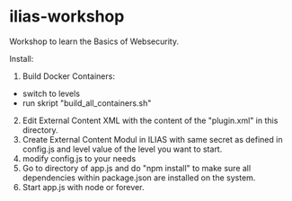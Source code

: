 # ilias-workshop

Workshop to learn the Basics of Websecurity.

Install:

1. Build Docker Containers:
 -  switch to levels
 - run skript "build_all_containers.sh"
2. Edit External Content XML with the content of the "plugin.xml" in this directory.
3. Create External Content Modul in ILIAS with same secret as defined in config.js and level value of the level you want to start.
4. modify config.js to your needs
5. Go to directory of app.js and do "npm install" to make sure all dependencies within package.json are installed on the system.
6. Start app.js with node or forever.